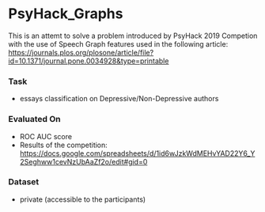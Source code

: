 # PsyHack_Graphs
This is an attemt to solve a problem introduced by PsyHack 2019 Competion with the use of Speech Graph features used in the following article: https://journals.plos.org/plosone/article/file?id=10.1371/journal.pone.0034928&type=printable

### Task
 - essays classification on Depressive/Non-Depressive authors
 
 ### Evaluated On
 - ROC AUC score
 - Results of the competition: https://docs.google.com/spreadsheets/d/1id6wJzkWdMEHvYAD22Y6_Y2Seghww1cevNzUbAaZf2o/edit#gid=0
 
 ### Dataset
 - private (accessible to the participants)
